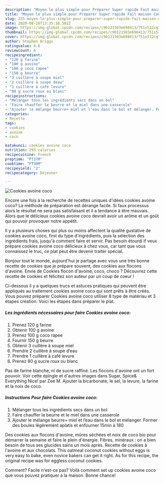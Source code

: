 ```yaml
---
description: "Moyen le plus simple pour Préparer Super rapide Fait maison Cookies avoine coco"
title: "Moyen le plus simple pour Préparer Super rapide Fait maison Cookies avoine coco"
slug: 255-moyen-le-plus-simple-pour-preparer-super-rapide-fait-maison-cookies-avoine-coco
date: 2020-08-16T13:35:18.502Z
image: https://img-global.cpcdn.com/recipes/c9b121503e698413/751x532cq70/cookies-avoine-coco-photo-principale-de-la-recette.jpg
thumbnail: https://img-global.cpcdn.com/recipes/c9b121503e698413/751x532cq70/cookies-avoine-coco-photo-principale-de-la-recette.jpg
cover: https://img-global.cpcdn.com/recipes/c9b121503e698413/751x532cq70/cookies-avoine-coco-photo-principale-de-la-recette.jpg
author: Stephen Briggs
ratingvalue: 4.6
reviewcount: 6
recipeingredient:
- "120 g farine"
- "100 g avoine"
- "100 g coco rapee"
- "150 g beurre"
- "3 cuillère à soupe miel"
- "2 cuillère à soupe deau"
- "1 cuillère à café levure"
- "80 g sucre roux ou blanc"
recipeinstructions:
- "Mélanger tous les ingrédients secs dans un bol"
- "Faire chauffer le beurre et le miel dans une casserole"
- "Ajouter le mélange beurre+ miel et l’eau dans le bol et mélanger. Former des boules légèrement aplatis et enfourner 15min à 180"
categories:
- Recette
tags:
- cookies
- avoine
- coco

katakunci: cookies avoine coco 
nutrition: 293 calories
recipecuisine: French
preptime: "PT37M"
cooktime: "PT30M"
recipeyield: "2"
recipecategory: Déjeuner

---
```



![Cookies avoine coco](https://img-global.cpcdn.com/recipes/c9b121503e698413/751x532cq70/cookies-avoine-coco-photo-principale-de-la-recette.jpg)

Encore une fois à la recherche de recettes uniques d'idées cookies avoine coco? La méthode de préparation est dérange facile. Si faux processus alors le résultat ne sera pas satisfaisant et il a tendance à être mauvais. Alors que le délicieux cookies avoine coco devrait avoir un arôme et un goût qui pouvoir provoquer notre appétit.

Il y a plusieurs choses qui plus ou moins affectent la qualité gustative de cookies avoine coco, first du type d'ingrédients, puis la sélection des ingrédients frais, jusqu'à comment faire et servir. Pas besoin étourdi if veux prépare cookies avoine coco délicieux à chez vous, car tant que vous connaissez le truc, ce plat peut être devenir traiter spécial.

Bonjour tout le monde, aujourd&#39;hui je partage avec vous une très bonne recette de cookies que je prépare souvent, des cookies aux flocons d&#39;avoine. Envie de Cookies flocon d&#39;avoine, coco, choco ? Découvrez cette recette de cookies et félicitez son auteur par un coup de coeur !


Ci-dessous il y a quelques trucs et astuces pratiques qui peuvent être appliqués au traitement cookies avoine coco qui sont prêts à être créés. Vous pouvez préparer Cookies avoine coco utiliser 8 type de matériau et 3 étapes création. Voici les étapes dans préparer le plat.

<!--inarticleads1-->

##### Les ingrédients nécessaires pour faire Cookies avoine coco:

1. Prenez 120 g farine
1. Obtenir 100 g avoine
1. Prenez 100 g coco rapee
1. Fournir 150 g beurre
1. Obtenir 3 cuillère à soupe miel
1. Prendre 2 cuillère à soupe d’eau
1. Prendre 1 cuillère à café levure
1. Prenez 80 g sucre roux ou blanc


Pas de farine blanche, ni de sucre raffiné. Les flocons d&#39;avoine ont un fort pouvoir. Voir cette épingle et d&#39;autres images dans Sugar, Spice&amp; Everything Nice! par Zee M. Ajouter la bicarbonate, le sel, la levure, la farine et la noix de coco. 

<!--inarticleads2-->

##### Instructions Pour faire Cookies avoine coco:

1. Mélanger tous les ingrédients secs dans un bol
1. Faire chauffer le beurre et le miel dans une casserole
1. Ajouter le mélange beurre+ miel et l’eau dans le bol et mélanger. Former des boules légèrement aplatis et enfourner 15min à 180


Des cookies aux flocons d&#39;avoine, mûres séchées et noix de coco bio pour démarrer la semaine et faire le plein d&#39;énergie. Fibres, minéraux : on a bien besoin de tous ses glucides sains un mois après. Recette de cookies à l&#39;avoine et aux chocolats. This oatmeal coconut cookies without eggs is very easy to bake, even novice bakers can get it right. As for this recipe, the original recipe was for eggless coconut cookies. 


Comment? Facile n'est-ce pas? Voilà comment set up cookies avoine coco que vous pouvez pratiquer à la maison. Bonne chance!
